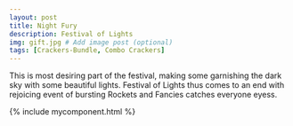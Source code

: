 ```yaml
---
layout: post
title: Night Fury
description: Festival of Lights
img: gift.jpg # Add image post (optional)
tags: [Crackers-Bundle, Combo Crackers]
---
```

This is most desiring part of the festival, making some garnishing the dark sky with some beautiful lights. Festival of Lights thus comes to an end with rejoicing event of bursting Rockets and Fancies catches everyone eyess.


{% include mycomponent.html %}
